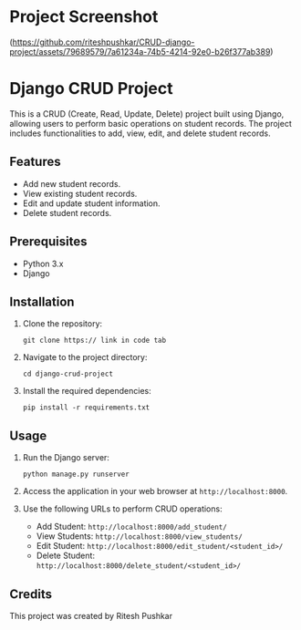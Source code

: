 # Project Screenshot

(https://github.com/riteshpushkar/CRUD-django-project/assets/79689579/7a61234a-74b5-4214-92e0-b26f377ab389)

# Django CRUD Project

This is a CRUD (Create, Read, Update, Delete) project built using Django, allowing users to perform basic operations on student records. The project includes functionalities to add, view, edit, and delete student records.

## Features

- Add new student records.
- View existing student records.
- Edit and update student information.
- Delete student records.

## Prerequisites

- Python 3.x
- Django

## Installation

1. Clone the repository:

    ```
    git clone https:// link in code tab
    ```

2. Navigate to the project directory:

    ```
    cd django-crud-project
    ```

3. Install the required dependencies:

    ```
    pip install -r requirements.txt
    ```

## Usage

1. Run the Django server:

    ```
    python manage.py runserver
    ```

2. Access the application in your web browser at `http://localhost:8000`.

3. Use the following URLs to perform CRUD operations:

    - Add Student: `http://localhost:8000/add_student/`
    - View Students: `http://localhost:8000/view_students/`
    - Edit Student: `http://localhost:8000/edit_student/<student_id>/`
    - Delete Student: `http://localhost:8000/delete_student/<student_id>/`

## Credits

This project was created by Ritesh Pushkar







